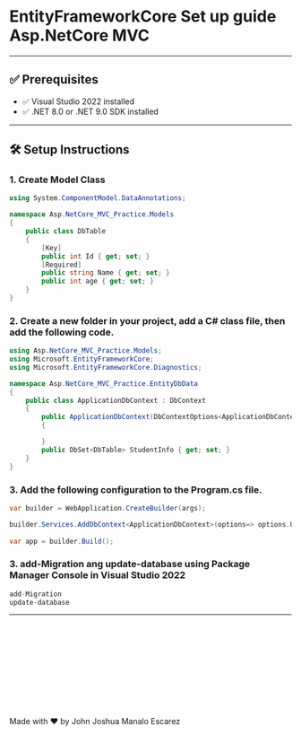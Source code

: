 # EntityFrameworkCore Set up guide Asp.NetCore MVC         
  
---  
 
## ✅ Prerequisites

- ✅ Visual Studio 2022 installed
- ✅ .NET 8.0 or .NET 9.0 SDK installed

---

## 🛠️ Setup Instructions


### 1. Create Model Class
```csharp
using System.ComponentModel.DataAnnotations;

namespace Asp.NetCore_MVC_Practice.Models
{
    public class DbTable
    {
        [Key]
        public int Id { get; set; }
        [Required]
        public string Name { get; set; }
        public int age { get; set; } 
    }
}

```


### 2. Create a new folder in your project, add a C# class file, then add the following code.
```csharp
using Asp.NetCore_MVC_Practice.Models;
using Microsoft.EntityFrameworkCore;
using Microsoft.EntityFrameworkCore.Diagnostics;

namespace Asp.NetCore_MVC_Practice.EntityDbData
{
    public class ApplicationDbContext : DbContext
    {
        public ApplicationDbContext(DbContextOptions<ApplicationDbContext> options) : base (options)
        {

        }
        public DbSet<DbTable> StudentInfo { get; set; }
    }
}


```


### 3. Add the following configuration to the Program.cs file.
```csharp
var builder = WebApplication.CreateBuilder(args);

builder.Services.AddDbContext<ApplicationDbContext>(options=> options.UseSqlServer(builder.Configuration.GetConnectionString("DbConnection")));
	
var app = builder.Build();
```

### 3. add-Migration ang update-database using Package Manager Console in Visual Studio 2022
```csharp
add-Migration
update-database
```


---
<br>
<br>
<br>
<br>
<br>
<br>
<br>
<br>
<br>

Made with ❤️ by John Joshua Manalo Escarez






